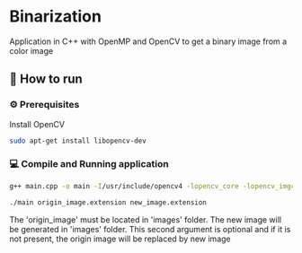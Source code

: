 # Binarization
Application in C++ with OpenMP and OpenCV to get a binary image from a color image

## :construction_worker: How to run

### :gear: Prerequisites
Install OpenCV
```bash
sudo apt-get install libopencv-dev
```

### 💻 Compile and Running application
```bash
g++ main.cpp -o main -I/usr/include/opencv4 -lopencv_core -lopencv_imgcodecs -lopencv_highgui -fopenmp
```
```bash
./main origin_image.extension new_image.extension
```
The 'origin_image' must be located in 'images' folder.
The new image will be generated in 'images' folder.
This second argument is optional and if it is not present,
the origin image will be replaced by new image
